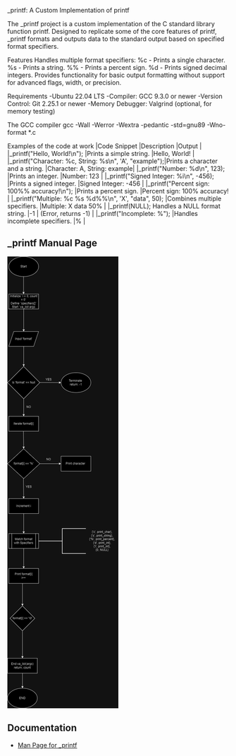 _printf: A Custom Implementation of printf

The _printf project is a custom implementation of the C standard library function printf. Designed to replicate some of the core features of printf, _printf formats and outputs data to the standard output based on specified format specifiers.

Features
Handles multiple format specifiers:
%c - Prints a single character.
%s - Prints a string.
%% - Prints a percent sign.
%d - Prints signed decimal integers.
Provides functionality for basic output formatting without support for advanced flags, width, or precision.

Requirements
-Ubuntu 22.04 LTS
-Compiler: GCC 9.3.0 or newer
-Version Control: Git 2.25.1 or newer
-Memory Debugger: Valgrind (optional, for memory testing)

The GCC compiler
gcc -Wall -Werror -Wextra -pedantic -std=gnu89 -Wno-format *.c

Examples of the code at work
|Code Snippet	                                         |Description	                            |Output                       |
|_printf("Hello, World!\\n");                            |Prints a simple string.                   |Hello, World!                |
|_printf("Character: %c, String: %s\\n", 'A', "example");|Prints a character and a string.          |Character: A, String: example|
|_printf("Number: %d\\n", 123);                          |Prints an integer.                        |Number: 123                  |
|_printf("Signed Integer: %i\\n", -456);                 |Prints a signed integer.                  |Signed Integer: -456         |
|_printf("Percent sign: 100%% accuracy!\\n");            |Prints a percent sign.                    |Percent sign: 100% accuracy! |
|_printf("Multiple: %c %s %d%%\\n", 'X', "data", 50);    |Combines multiple specifiers.             |Multiple: X data 50%         |
|_printf(NULL);	Handles a NULL format string.            |-1                                        | (Error, returns -1)         |
|_printf("Incomplete: %");                               |Handles incomplete specifiers.            |%                            |


## _printf Manual Page
![A flow chart showing the step by step process of _printf](_printf.cflowchart.drawio.png)

## Documentation

- [Man Page for _printf](./man_3_printf.3)
